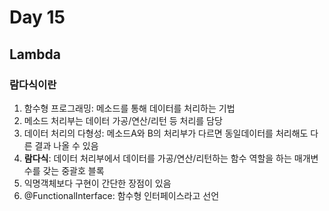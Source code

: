 # Day 15
## Lambda
### 람다식이란
1. 함수형 프로그래밍: 메소드를 통해 데이터를 처리하는 기법
2. 메소드 처리부는 데이터 가공/연산/리턴 등 처리를 담당
3. 데이터 처리의 다형성: 메소드A와 B의 처리부가 다르면 동일데이터를 처리해도 다른 결과 나올 수 있음
4. **람다식**: 데이터 처리부에서 데이터를 가공/연산/리턴하는 함수 역할을 하는 매개변수를 갖는 중괄호 블록
5. 익명객체보다 구현이 간단한 장점이 있음
6. @FunctionalInterface: 함수형 인터페이스라고 선언
